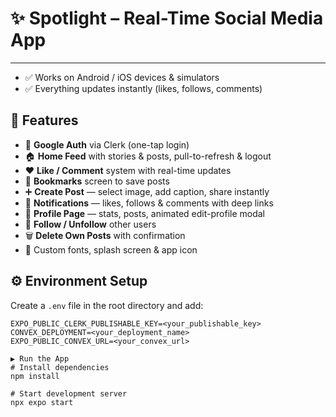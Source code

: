 # ✨ Spotlight – Real-Time Social Media App
---

- ✅ Works on Android / iOS devices & simulators  
- ✅ Everything updates instantly (likes, follows, comments)   

## 📱 Features

- 🔐 **Google Auth** via Clerk (one-tap login)  
- 🏠 **Home Feed** with stories & posts, pull-to-refresh & logout  
- ❤️ **Like / Comment** system with real-time updates  
- 🔖 **Bookmarks** screen to save posts  
- ➕ **Create Post** — select image, add caption, share instantly  
- 🔔 **Notifications** — likes, follows & comments with deep links  
- 👤 **Profile Page** — stats, posts, animated edit-profile modal  
- 🔄 **Follow / Unfollow** other users  
- 🗑️ **Delete Own Posts** with confirmation  
- 🎨 Custom fonts, splash screen & app icon   


## ⚙️ Environment Setup

Create a `.env` file in the root directory and add:

```env
EXPO_PUBLIC_CLERK_PUBLISHABLE_KEY=<your_publishable_key>
CONVEX_DEPLOYMENT=<your_deployment_name>
EXPO_PUBLIC_CONVEX_URL=<your_convex_url>

▶️ Run the App
# Install dependencies
npm install

# Start development server
npx expo start
